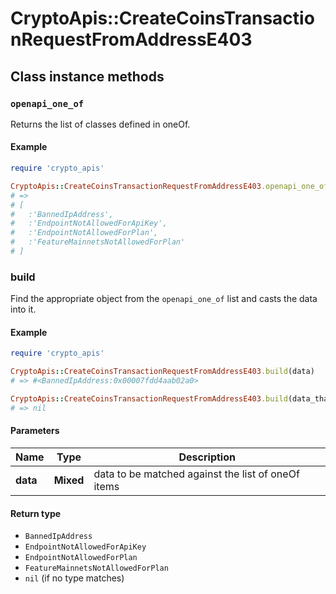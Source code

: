 # CryptoApis::CreateCoinsTransactionRequestFromAddressE403

## Class instance methods

### `openapi_one_of`

Returns the list of classes defined in oneOf.

#### Example

```ruby
require 'crypto_apis'

CryptoApis::CreateCoinsTransactionRequestFromAddressE403.openapi_one_of
# =>
# [
#   :'BannedIpAddress',
#   :'EndpointNotAllowedForApiKey',
#   :'EndpointNotAllowedForPlan',
#   :'FeatureMainnetsNotAllowedForPlan'
# ]
```

### build

Find the appropriate object from the `openapi_one_of` list and casts the data into it.

#### Example

```ruby
require 'crypto_apis'

CryptoApis::CreateCoinsTransactionRequestFromAddressE403.build(data)
# => #<BannedIpAddress:0x00007fdd4aab02a0>

CryptoApis::CreateCoinsTransactionRequestFromAddressE403.build(data_that_doesnt_match)
# => nil
```

#### Parameters

| Name | Type | Description |
| ---- | ---- | ----------- |
| **data** | **Mixed** | data to be matched against the list of oneOf items |

#### Return type

- `BannedIpAddress`
- `EndpointNotAllowedForApiKey`
- `EndpointNotAllowedForPlan`
- `FeatureMainnetsNotAllowedForPlan`
- `nil` (if no type matches)

